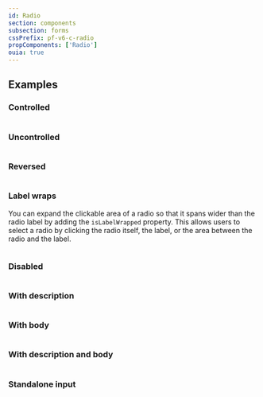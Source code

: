 ```yaml
---
id: Radio
section: components
subsection: forms
cssPrefix: pf-v6-c-radio
propComponents: ['Radio']
ouia: true
---
```


## Examples

### Controlled

```ts file="./RadioControlled.tsx"

```

### Uncontrolled

```ts file="./RadioUncontrolled.tsx"

```

### Reversed

```ts file="./RadioReversed.tsx"

```

### Label wraps

You can expand the clickable area of a radio so that it spans wider than the radio label by adding the `isLabelWrapped` property. This allows users to select a radio by clicking the radio itself, the label, or the area between the radio and the label.

```ts file="./RadioLabelWraps.tsx"

```

### Disabled

```ts file="./RadioDisabled.tsx"

```

### With description

```ts file="./RadioWithDescription.tsx"

```

### With body

```ts file="./RadioWithBody.tsx"

```

### With description and body

```ts file="./RadioWithDescriptionAndBody.tsx"

```

### Standalone input

```ts file="./RadioStandaloneInput.tsx"

```
